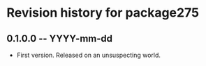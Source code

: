 # Revision history for package275

## 0.1.0.0 -- YYYY-mm-dd

* First version. Released on an unsuspecting world.
